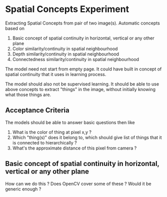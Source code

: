 # Spatial Concepts Experiment 
Extracting Spatial Concepts from pair of two image(s). Automatic concepts based on 
1. Basic concept of spatial continuity in horizontal, vertical or any other plane 
1. Color similarity/continuity in spatial neighbourhood  
1. Depth similarity/continuity in spatial neighbourhood
1. Connectedness similarity/continuity in spatial neighbourhood 

The model need not start from empty page. It could have built in concept of spatial continuity that it uses in learning process. 

The model should also not be supervised learning. It should be able to use above concepts to extract "things" in the image, without initially knowing what those things are. 

## Acceptance Criteria 

The models should be able to answer basic questions then like 
1. What is the color of thing at pixel x,y ? 
2. Which "thing(s)" does it belong to, which should give list of things that it is connected to hierarchically ? 
3. What's the approximate distance of this pixel from camera ?

## Basic concept of spatial continuity in horizontal, vertical or any other plane 

How can we do this ? Does OpenCV cover some of these ? Would it be generic enough ? 